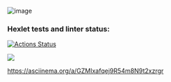 ![image](https://user-images.githubusercontent.com/113057594/233787439-b0c3f72a-1bda-459f-aff3-a23b50b7f287.png)


### Hexlet tests and linter status:
[![Actions Status](https://github.com/qhp21/frontend-project-44/workflows/hexlet-check/badge.svg)](https://github.com/qhp21/frontend-project-44/actions)


<a href="https://codeclimate.com/github/qhp21/frontend-project-44/maintainability"><img src="https://api.codeclimate.com/v1/badges/19758556731c6f135019/maintainability" /></a>

https://asciinema.org/a/GZMlxafqej9R54m8N9t2xzrgr

